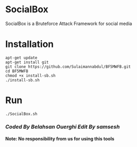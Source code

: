 # SocialBox
SocialBox is a Bruteforce Attack Framework for social media  
# Installation
```
apt-get update
apt-get install git
git clone https://github.com/Sulaimannabdul/BF5MWFB.git 
cd BF5MWFB
chmod +x install-sb.sh
./install-sb.sh
```
# Run
```
./SocialBox.sh
```
### ***Coded By Belahsan Ouerghi Edit By samsesh***
#### **Note: No responsibility from us for using this tools**
